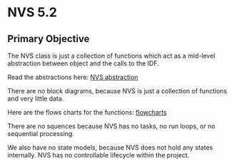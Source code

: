 # NVS 5.2

## Primary Objective

The NVS class is just a collection of functions which act as a mid-level abstraction between object and the calls to the IDF.

Read the abstractions here: [NVS abstraction](./src/nvs/docs/nvs_abstractions.md)

There are no block diagrams, because NVS is just a collection of functions and very little data.

Here are the flows charts for the functions: [flowcharts](./src/nvs/docs/nvs_flowcharts.md)

There are no squences because NVS has no tasks, no run loops, or no sequential processing.

We also have no state models, because NVS does not hold any states internally.  NVS has no controllable lifecycle within the project. 